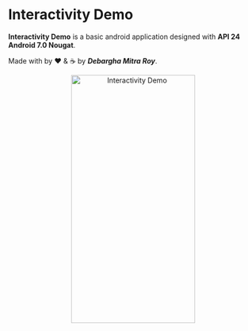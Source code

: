 # Interactivity Demo

**Interactivity Demo** is a basic android application designed with **API 24 Android 7.0 Nougat**.

Made with by ❤️ & ☕ by ***Debargha Mitra Roy***.

<p align="center">
    <img src="https://www.linkpicture.com/q/ss_45.png" alt="Interactivity Demo" height="500" width="250">
</p>
